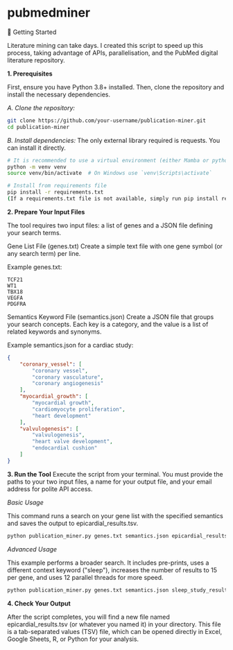 # pubmedminer

🚀 Getting Started

Literature mining can take days. I created this script to speed up this process, taking advantage of APIs, parallelisation, and the PubMed digital literature repository. 

**1. Prerequisites**

First, ensure you have Python 3.8+ installed. Then, clone the repository and install the necessary dependencies.

*A. Clone the repository:*

```bash
git clone https://github.com/your-username/publication-miner.git
cd publication-miner
```

*B. Install dependencies:*
The only external library required is requests. You can install it directly.

```bash
# It is recommended to use a virtual environment (either Mamba or python)
python -m venv venv
source venv/bin/activate  # On Windows use `venv\Scripts\activate`

# Install from requirements file
pip install -r requirements.txt
(If a requirements.txt file is not available, simply run pip install requests)
```

**2. Prepare Your Input Files**

The tool requires two input files: a list of genes and a JSON file defining your search terms.

Gene List File (genes.txt)
Create a simple text file with one gene symbol (or any search term) per line.

Example genes.txt:

```text
TCF21
WT1
TBX18
VEGFA
PDGFRA
```

Semantics Keyword File (semantics.json)
Create a JSON file that groups your search concepts. Each key is a category, and the value is a list of related keywords and synonyms.

Example semantics.json for a cardiac study:

```json
{
    "coronary_vessel": [
        "coronary vessel",
        "coronary vasculature",
        "coronary angiogenesis"
    ],
    "myocardial_growth": [
        "myocardial growth",
        "cardiomyocyte proliferation",
        "heart development"
    ],
    "valvulogenesis": [
        "valvulogenesis",
        "heart valve development",
        "endocardial cushion"
    ]
}
```
**3. Run the Tool**
Execute the script from your terminal. You must provide the paths to your two input files, a name for your output file, and your email address for polite API access.

*Basic Usage*

This command runs a search on your gene list with the specified semantics and saves the output to epicardial_results.tsv.

```bash
python publication_miner.py genes.txt semantics.json epicardial_results.tsv --email "your.name@example.com"
```
*Advanced Usage*

This example performs a broader search. It includes pre-prints, uses a different context keyword ("sleep"), increases the number of results to 15 per gene, and uses 12 parallel threads for more speed.

```bash
python publication_miner.py genes.txt semantics.json sleep_study_results.tsv --email "your.name@example.com" --context "sleep" --include-preprints -n 15 -t 12
```
**4. Check Your Output**

After the script completes, you will find a new file named epicardial_results.tsv (or whatever you named it) in your directory. This file is a tab-separated values (TSV) file, which can be opened directly in Excel, Google Sheets, R, or Python for your analysis.
